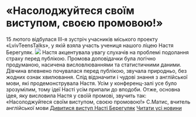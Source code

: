 # &#171;Насолоджуйтеся своїм виступом, своєю промовою!&#187;
15 лютого відбулася ІІІ-я зустріч учасників міського проекту «LvivTeensTalks», у якій взяла участь учениця нашого ліцею Настя Берегуляк.
![](/images/насолоджуйтеся-своїм-виступом-своєю-промовою/nastya.jpg)
Настя акцентувала увагу слухачів на проблемі подолання страху перед публікою. Промова доповідачки була логічно продуманою, насичена висловлюваннями та статистичними даними. Дівчина впевнено почувалася перед публікою, звучала природньо, без жодних ознак хвилювання.
Слід відзначити і чудові знання з англійської мови, які продемонструвала Настя. Усім у конференц-залі усе було зрозумілим, тому ідеї Насті усім припали до вподоби.
Отже, основна ідея, яку висловила Настя у своїй промові, звучить так: «Насолоджуйтеся своїм виступом, своєю промовою!»
С.Матис, вчитель англійської мови
[Дивитися виступ Насті Берегуляк](https://youtu.be/kZLeNjxkDUc)
[Читати усі новини](/news)

